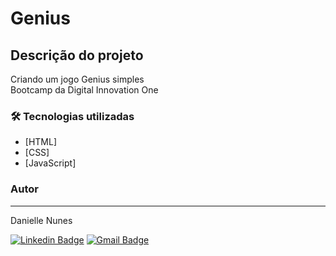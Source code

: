 # Genius

## Descrição do projeto
<p>
  Criando um jogo Genius simples <br>
  Bootcamp da Digital Innovation One 
</p>

### 🛠 Tecnologias utilizadas

- [HTML]
- [CSS]
- [JavaScript]

### Autor
---
Danielle Nunes
 
[![Linkedin Badge](https://img.shields.io/badge/-Danielle-blue?style=flat-square&logo=Linkedin&logoColor=white&link=https://www.linkedin.com/in/danielle-nunes/)](https://www.linkedin.com/in/danielle-nunes/) 
[![Gmail Badge](https://img.shields.io/badge/-daniellesnunes@gmail.com-c14438?style=flat-square&logo=Gmail&logoColor=white&link=mailto:daniellesnunes@gmail.com)](mailto:daniellesnunes@gmail.com)